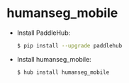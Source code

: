 # humanseg_mobile
* Install PaddleHub: 

    ```bash
    $ pip install --upgrade paddlehub
    ```

* Install humanseg_mobile: 

    ```bash
    $ hub install humanseg_mobile
    ```
